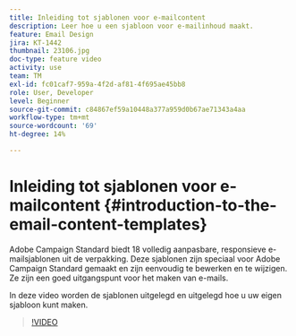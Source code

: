 ```yaml
---
title: Inleiding tot sjablonen voor e-mailcontent
description: Leer hoe u een sjabloon voor e-mailinhoud maakt.
feature: Email Design
jira: KT-1442
thumbnail: 23106.jpg
doc-type: feature video
activity: use
team: TM
exl-id: fc01caf7-959a-4f2d-af81-4f695ae45bb8
role: User, Developer
level: Beginner
source-git-commit: c84867ef59a10448a377a959d0b67ae71343a4aa
workflow-type: tm+mt
source-wordcount: '69'
ht-degree: 14%

---
```


# Inleiding tot sjablonen voor e-mailcontent {#introduction-to-the-email-content-templates}

Adobe Campaign Standard biedt 18 volledig aanpasbare, responsieve e-mailsjablonen uit de verpakking. Deze sjablonen zijn speciaal voor Adobe Campaign Standard gemaakt en zijn eenvoudig te bewerken en te wijzigen. Ze zijn een goed uitgangspunt voor het maken van e-mails.

In deze video worden de sjablonen uitgelegd en uitgelegd hoe u uw eigen sjabloon kunt maken.

>[!VIDEO](https://video.tv.adobe.com/v/23106?quality=12&learn=on)
